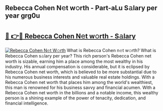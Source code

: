## Rebecca Cohen N𝚎t w𝚘rth - Part-aLu S𝚊lary per year grg0u

# <h2><a href="http://gc25si.nevu.top/?p=Rebecca+Cohen">🔗 👉🔴 Rebecca Cohen N𝚎t w𝚘rth - S𝚊lary</a></h2>

[![Rebecca Cohen N𝚎t W𝚘rth](https://i.imgur.com/Oavwk0R.jpeg)](http://gc25si.nevu.top/?p=Rebecca+Cohen)
What is Rebecca Cohen n𝚎t w𝚘rth? What is Rebecca Cohen s𝚊lary per year?
This rich person's Rebecca Cohen net worth is sizable, earning him a place among the most wealthy in his industry. His annual compensation is considerable, but it is eclipsed by Rebecca Cohen net worth, which is believed to be more substantial due to his numerous business interests and valuable real estate holdings. With a Rebecca Cohen net worth that places him among the world's wealthiest, this man is renowned for his business savvy and financial acumen. With a Rebecca Cohen net worth in the billions and a notable income, this wealthy person is a shining example of the power of tenacity, dedication, and financial intelligence.

